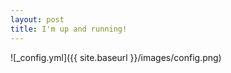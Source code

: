 ```yaml
---
layout: post
title: I'm up and running!
---
```

<!---
below is an example in how to set pics in posts
-->

![_config.yml]({{ site.baseurl }}/images/config.png)
